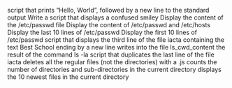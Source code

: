script that prints “Hello, World”, followed by a new line to the standard output
Write a script that displays a confused smiley
Display the content of the /etc/passwd file
Display the content of /etc/passwd and /etc/hosts
Display the last 10 lines of /etc/passwd
Display the first 10 lines of /etc/passwd
script that displays the third line of the file iacta
containing the text Best School ending by a new line
writes into the file ls_cwd_content the result of the command ls -la
script that duplicates the last line of the file iacta
deletes all the regular files (not the directories) with a .js
counts the number of directories and sub-directories in the current directory
displays the 10 newest files in the current directory
